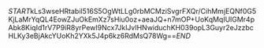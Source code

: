 $START$kLs3wseHRtabil516S5OgWtLLg0rbMCMziSvgrFXQr/CihMmjEQNf0G5KjLaMrYqQL4EowZJuOkEmXz7sHiu0oz+aeaJQ+n7mOP+UoKqMqIUlGMr4pAbk8KiqId1rV7P9iR8yrPewI9Ncx7JklJvIHNwiduchKH039opL3Guyr2eJzzbcHLKy3eBjAkcYUoKh2YXk5J4p6kz6RdMsQ78Wg==$END$